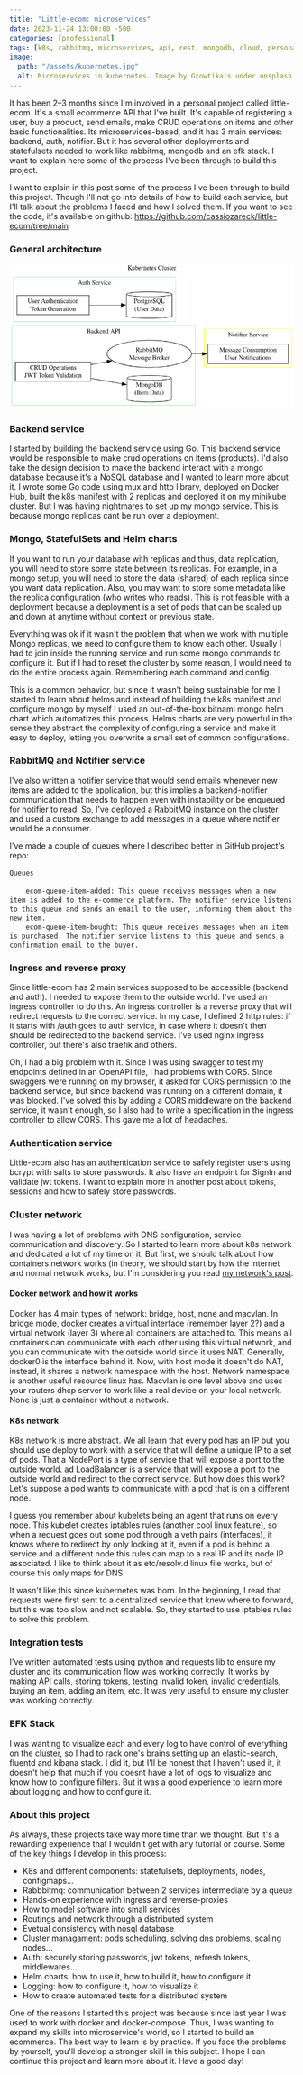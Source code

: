 ```yaml
---
title: "Little-ecom: microservices"
date: 2023-11-24 13:00:00 -500
categories: [professional]
tags: [k8s, rabbitmq, microservices, api, rest, mongodb, cloud, personal, learning, experience]
image:
  path: "/assets/kubernetes.jpg"
  alt: Microservices in kubernetes. Image by Growtika's under unsplash.com license
---
```


It has been 2–3 months since I'm involved in a personal project called little-ecom. It's a small ecommerce API that I've built. It's capable of registering a user, buy a product, send emails, make CRUD operations on items and other basic functionalities. Its microservices-based, and it has 3 main services: backend, auth, notifier. But it has several other deployments and statefulsets needed to work like rabbitmq, mongodb and an efk stack. I want to explain here some of the process I've been through to build this project.

I want to explain in this post some of the process I've been through to build this project. Though I'll not go into details of how to build each service, but I'll talk about the problems I faced and how I solved them. If you want to see the code, it's available on github:
https://github.com/cassiozareck/little-ecom/tree/main
### General architecture

![Software architecture](/assets/architecture.png)

### Backend service 
I started by building the backend service using Go. This backend service would be responsible to make crud operations on items (products). I'd also take the design decision to make the backend interact with a mongo database because it's a NoSQL database and I wanted to learn more about it. I wrote some Go code using mux and http library, deployed on Docker Hub, built the k8s manifest with 2 replicas and deployed it on my minikube cluster. But I was having nightmares to set up my mongo service. This is because mongo replicas cant be run over a deployment.

### Mongo, StatefulSets and Helm charts 
If you want to run your database with replicas and thus, data replication, you will need to store some state between its replicas. For example, in a mongo setup, you will need to store the data (shared) of each replica since you want data replication. Also, you may want to store some metadata like the replica configuration (who writes who reads). This is not feasible with a deployment because a deployment is a set of pods that can be scaled up and down at anytime without context or previous state.

Everything was ok if it wasn't the problem that when we work with multiple Mongo replicas, we need to configure them to know each other. Usually I had to join inside the running service and run some mongo commands to configure it. But if I had to reset the cluster by some reason, I would need to do the entire process again. Remembering each command and config.

This is a common behavior, but since it wasn't being sustainable for me I started to learn about helms and instead of building the k8s manifest and configure mongo by myself I used an out-of-the-box bitnami mongo helm chart which automatizes this process. Helms charts are very powerful in the sense they abstract the complexity of configuring a service and make it easy to deploy, letting you overwrite a small set of common configurations.

### RabbitMQ and Notifier service
I've also written a notifier service that would send emails whenever new items are added to the application, but this implies a backend-notifier communication that needs to happen even with instability or be enqueued for notifier to read. So, I've deployed a RabbitMQ instance on the cluster and used a custom exchange to add messages in a queue where notifier would be a consumer.

I've made a couple of queues where I described better in GitHub project's repo:

```
Queues

    ecom-queue-item-added: This queue receives messages when a new item is added to the e-commerce platform. The notifier service listens to this queue and sends an email to the user, informing them about the new item.
    ecom-queue-item-bought: This queue receives messages when an item is purchased. The notifier service listens to this queue and sends a confirmation email to the buyer.

```

### Ingress and reverse proxy
Since little-ecom has 2 main services supposed to be accessible (backend and auth). I needed to expose them to the outside world. I've used an ingress controller to do this. An ingress controller is a reverse proxy that will redirect requests to the correct service. In my case, I defined 2 http rules: if it starts with /auth goes to auth service, in case where it doesn't then should be redirected to the backend service. I've used nginx ingress controller, but there's also traefik and others.

Oh, I had a big problem with it. Since I was using swagger to test my endpoints defined in an OpenAPI file, I had problems with CORS. Since swaggers were running on my browser, it asked for CORS permission to the backend service, but since backend was running on a different domain, it was blocked. I've solved this by adding a CORS middleware on the backend service, it wasn't enough, so I also had to write a specification in the ingress controller to allow CORS. This gave me a lot of headaches.

### Authentication service
Little-ecom also has an authentication service to safely register users using bcrypt with salts to store passwords. It also have an endpoint for SignIn and validate jwt tokens. I want to explain more in another post about tokens, sessions and how to safely store passwords. 

### Cluster network 
I was having a lot of problems with DNS configuration, service communication and discovery. So I started to learn more about k8s network and dedicated a lot of my time on it. But first, we should talk about how containers network works (in theory, we should start by how the internet and normal network works, but I'm considering you read [my network's post](/posts/network-and-internet/). 

#### Docker network and how it works
Docker has 4 main types of network: bridge, host, none and macvlan. In bridge mode, docker creates a virtual interface (remember layer 2?) and a virtual network (layer 3) where all containers are attached to. This means all containers can communicate with each other using this virtual network, and you can communicate with the outside world since it uses NAT. Generally, docker0 is the interface behind it.
Now, with host mode it doesn't do NAT, instead, it shares a network namespace with the host. Network namespace is another useful resource linux has. Macvlan is one level above and uses your routers dhcp server to work like a real device on your local network. None is just a container without a network.

#### K8s network
K8s network is more abstract. We all learn that every pod has an IP but you should use deploy to work with a service that will define a unique IP to a set of pods. That a NodePort is a type of service that will expose a port to the outside world. ad LoadBalancer is a service that will expose a port to the outside world and redirect to the correct service. But how does this work? Let's suppose a pod wants to communicate with a pod that is on a different node.

I guess you remember about kubelets being an agent that runs on every node. This kubelet creates iptables rules (another cool linux feature), so when a request goes out some pod through a veth pairs (interfaces), it knows where to redirect by only looking at it, even if a pod is behind a service and a different node this rules can map to a real IP and its node IP associated. I like to think about it as etc/resolv.d linux file works, but of course this only maps for DNS

It wasn't like this since kubernetes was born. In the beginning, I read that requests were first sent to a centralized service that knew where to forward, but this was too slow and not scalable. So, they started to use iptables rules to solve this problem.

### Integration tests
I've written automated tests using python and requests lib to ensure my cluster and its communication flow was working correctly. It works by making API calls, storing tokens, testing invalid token, invalid credentials, buying an item, adding an item, etc. It was very useful to ensure my cluster was working correctly.

### EFK Stack 
I was wanting to visualize each and every log to have control of everything on the cluster, so I had to rack one's brains setting up an elastic-search, fluentd and kibana stack. I did it, but I'll be honest that I haven't used it, it doesn't help that much if you doesnt have a lot of logs to visualize and know how to configure filters. But it was a good experience to learn more about logging and how to configure it.  

### About this project
As always, these projects take way more time than we thought. But it's a rewarding experience that I wouldn't get with any tutorial or course. Some of the key things I develop in this process:
- K8s and different components: statefulsets, deployments, nodes, configmaps... 
- Rabbbitmq: communication between 2 services intermediate by a queue
- Hands-on experience with ingress and reverse-proxies
- How to model software into small services
- Routings and network through a distributed system
- Evetual consistency with nosql database
- Cluster managament: pods scheduling, solving dns problems, scaling nodes...
- Auth: securely storing passwords, jwt tokens, refresh tokens, middlewares...
- Helm charts: how to use it, how to build it, how to configure it
- Logging: how to configure it, how to visualize it
- How to create automated tests for a distributed system

One of the reasons I started this project was because since last year I was used to work with docker and docker-compose. Thus, I was wanting to expand my skills into microservice's world, so I started to build an ecommerce. The best way to learn is by practice. If you face the problems by yourself, you'll develop a stronger skill in this subject. I hope I can continue this project and learn more about it. Have a good day!

